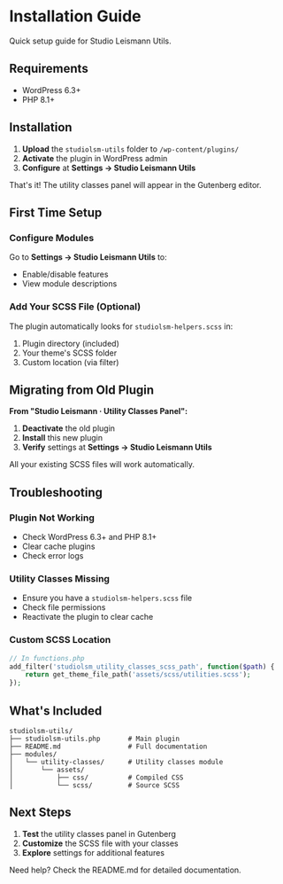 # Installation Guide

Quick setup guide for Studio Leismann Utils.

## Requirements

- WordPress 6.3+
- PHP 8.1+

## Installation

1. **Upload** the `studiolsm-utils` folder to `/wp-content/plugins/`
2. **Activate** the plugin in WordPress admin
3. **Configure** at **Settings → Studio Leismann Utils**

That's it! The utility classes panel will appear in the Gutenberg editor.

## First Time Setup

### Configure Modules
Go to **Settings → Studio Leismann Utils** to:
- Enable/disable features
- View module descriptions

### Add Your SCSS File (Optional)
The plugin automatically looks for `studiolsm-helpers.scss` in:
1. Plugin directory (included)
2. Your theme's SCSS folder
3. Custom location (via filter)

## Migrating from Old Plugin

**From "Studio Leismann · Utility Classes Panel":**

1. **Deactivate** the old plugin
2. **Install** this new plugin
3. **Verify** settings at **Settings → Studio Leismann Utils**

All your existing SCSS files will work automatically.

## Troubleshooting

### Plugin Not Working
- Check WordPress 6.3+ and PHP 8.1+
- Clear cache plugins
- Check error logs

### Utility Classes Missing
- Ensure you have a `studiolsm-helpers.scss` file
- Check file permissions
- Reactivate the plugin to clear cache

### Custom SCSS Location
```php
// In functions.php
add_filter('studiolsm_utility_classes_scss_path', function($path) {
    return get_theme_file_path('assets/scss/utilities.scss');
});
```

## What's Included

```
studiolsm-utils/
├── studiolsm-utils.php       # Main plugin
├── README.md                 # Full documentation  
├── modules/
│   └── utility-classes/      # Utility classes module
│       └── assets/
│           ├── css/          # Compiled CSS
│           └── scss/         # Source SCSS
```

## Next Steps

1. **Test** the utility classes panel in Gutenberg
2. **Customize** the SCSS file with your classes
3. **Explore** settings for additional features

Need help? Check the README.md for detailed documentation.